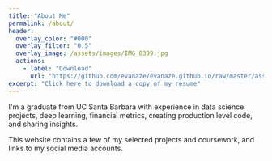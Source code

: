 ```yaml
---
title: "About Me"
permalink: /about/
header:
  overlay_color: "#000"
  overlay_filter: "0.5"
  overlay_image: /assets/images/IMG_0399.jpg
  actions:
    - label: "Download"
      url: "https://github.com/evanaze/evanaze.github.io/raw/master/assets/documents/2020_AzevedoEvan.pdf"
excerpt: "Click here to download a copy of my resume"
---
```


I'm a graduate from UC Santa Barbara with experience in data science projects, deep learning, financial metrics, creating production level code, and sharing insights.

This website contains a few of my selected projects and coursework, and links to my social media accounts. 
